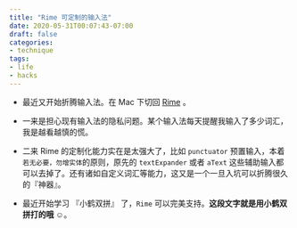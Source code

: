```yaml
---
title: "Rime 可定制的输入法"
date: 2020-05-31T00:07:43-07:00
draft: false
categories:
- technique
tags:
- life
- hacks
---
```


- 最近又开始折腾输入法。在 Mac 下切回 [Rime](https://rime.im/) 。
  
- 一来是担心现有输入法的隐私问题。某个输入法每天提醒我输入了多少词汇，我是越看越慎的慌。
  
- 二来 Rime 的定制化能力实在是太强大了，比如 `punctuator` 预置输入，本着 `若无必要，勿增实体`的原则，原先的 `textExpander` 或者 `aText` 这些辅助输入都可以去掉了。还有诸如自定义词汇等能力，这又是一个一旦入坑可以折腾很久的『神器』。

- 最近开始学习 『小鹤双拼』 了，`Rime` 可以完美支持。**这段文字就是用小鹤双拼打的哦 ☺️**。
